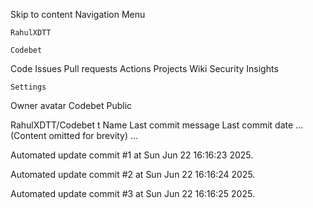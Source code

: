 Skip to content
Navigation Menu

    RahulXDTT

    Codebet

Code
Issues
Pull requests
Actions
Projects
Wiki
Security
Insights

    Settings

Owner avatar
Codebet
Public

RahulXDTT/Codebet
t
Name	Last commit message
	Last commit date
... (Content omitted for brevity) ...


Automated update commit #1 at Sun Jun 22 16:16:23 2025.

Automated update commit #2 at Sun Jun 22 16:16:24 2025.

Automated update commit #3 at Sun Jun 22 16:16:25 2025.